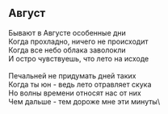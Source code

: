 ## Август
Бывают в Августе особенные дни\
Когда прохладно,  ничего не происходит\
Когда все небо облака заволокли\
И остро чувствуешь, что лето на исходе\
\
Печальней не придумать дней таких\
Когда ты юн - ведь лето отравляет скука\
Но волны времени относят нас от них\
Чем дальше - тем дороже мне эти минуты\
